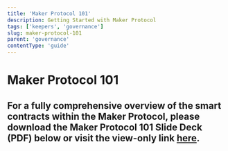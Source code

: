 ```yaml
---
title: 'Maker Protocol 101'
description: Getting Started with Maker Protocol
tags: ['keepers', 'governance']
slug: maker-protocol-101
parent: 'governance'
contentType: 'guide'
---
```


# Maker Protocol 101

## **For a fully comprehensive overview of the smart contracts within the Maker Protocol, please download the Maker Protocol 101 Slide Deck \(PDF\) below or visit the view-only link** [**here**](https://drive.google.com/file/d/1bEOlNk2xUXgwy0I_UlB_8tPPZ8mH1gy9/view?usp=sharing)**.**
